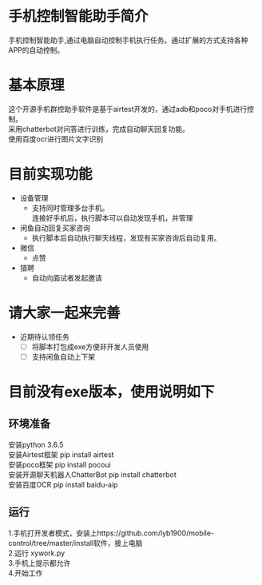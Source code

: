 <!--
 * @Description: 
 * @version: 
 * @Author: lyb1900
 * @Date: 2020-05-08 21:27:12
 * @LastEditTime: 2020-08-23 20:35:36
-->
# 手机控制智能助手简介
手机控制智能助手,通过电脑自动控制手机执行任务。通过扩展的方式支持各种APP的自动控制。
# 基本原理
这个开源手机群控助手软件是基于airtest开发的，通过adb和poco对手机进行控制。  
采用chatterbot对问答进行训练，完成自动聊天回复功能。  
使用百度ocr进行图片文字识别  
# 目前实现功能
- 设备管理
    - 支持同时管理多台手机。  
      连接好手机后，执行脚本可以自动发现手机，并管理
- 闲鱼自动回复买家咨询
    - 执行脚本后自动执行聊天线程，发现有买家咨询后自动复用。
- 微信
    - 点赞  
- 猎聘
    - 自动向面试者发起邀请  
# 请大家一起来完善
- 近期待认领任务
    - [ ] 将脚本打包成exe方便非开发人员使用
    - [ ] 支持闲鱼自动上下架

# 目前没有exe版本，使用说明如下
## 环境准备 
安装python 3.6.5  
安装Airtest框架 pip install airtest  
安装poco框架 pip install pocoui  
安装开源聊天机器人ChatterBot pip install chatterbot  
安装百度OCR pip install baidu-aip  

## 运行
1.手机打开发者模式，安装上https://github.com/lyb1900/mobile-control/tree/master/install软件，接上电脑  
2.运行 xywork.py  
3.手机上提示都允许  
4.开始工作  

